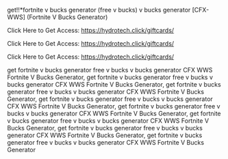 get!!*fortnite v bucks generator (free v bucks) v bucks generator [CFX-WWS] (Fortnite V Bucks Generator)

Click Here to Get Access: https://hydrotech.click/giftcards/

Click Here to Get Access: https://hydrotech.click/giftcards/

Click Here to Get Access: https://hydrotech.click/giftcards/

get fortnite v bucks generator free v bucks v bucks generator CFX WWS Fortnite V Bucks Generator, get fortnite v bucks generator free v bucks v bucks generator CFX WWS Fortnite V Bucks Generator, get fortnite v bucks generator free v bucks v bucks generator CFX WWS Fortnite V Bucks Generator, get fortnite v bucks generator free v bucks v bucks generator CFX WWS Fortnite V Bucks Generator, get fortnite v bucks generator free v bucks v bucks generator CFX WWS Fortnite V Bucks Generator, get fortnite v bucks generator free v bucks v bucks generator CFX WWS Fortnite V Bucks Generator, get fortnite v bucks generator free v bucks v bucks generator CFX WWS Fortnite V Bucks Generator, get fortnite v bucks generator free v bucks v bucks generator CFX WWS Fortnite V Bucks Generator
